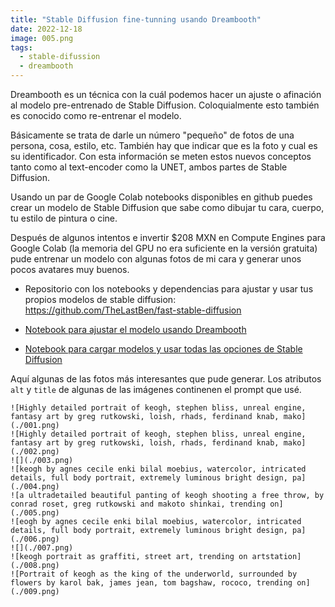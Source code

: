 ```yaml
---
title: "Stable Diffusion fine-tunning usando Dreambooth"
date: 2022-12-18
image: 005.png
tags:
  - stable-difussion
  - dreambooth
---
```


Dreambooth es un técnica con la cuál podemos hacer un ajuste o afinación al modelo pre-entrenado de Stable Diffusion. Coloquialmente esto también es conocido como re-entrenar el modelo.

Básicamente se trata de darle un número "pequeño" de fotos de una persona, cosa, estilo, etc. También hay que indicar que es la foto y cual es su identificador. Con esta información se meten estos nuevos conceptos tanto como al text-encoder como la UNET, ambos partes de Stable Diffusion.

Usando un par de Google Colab notebooks disponibles en github puedes crear un modelo de Stable Diffusion que sabe como dibujar tu cara, cuerpo, tu estilo de pintura o cine.

Después de algunos intentos e invertir $208 MXN en Compute Engines para Google Colab (la memoria del GPU no era suficiente en la versión gratuita) pude entrenar un modelo con algunas fotos de mi cara y generar unos pocos avatares muy buenos.

* Repositorio con los notebooks y dependencias para ajustar y usar tus propios modelos de stable diffusion: https://github.com/TheLastBen/fast-stable-diffusion

* [Notebook para ajustar el modelo usando Dreambooth](https://colab.research.google.com/github/TheLastBen/fast-stable-diffusion/blob/main/fast-DreamBooth.ipynb)

* [Notebook para cargar modelos y usar todas las opciones de Stable Diffusion](https://colab.research.google.com/github/TheLastBen/fast-stable-diffusion/blob/main/fast_stable_diffusion_AUTOMATIC1111.ipynb)

Aquí algunas de las fotos más interesantes que pude generar. Los atributos `alt` y `title` de algunas de las imágenes continenen el prompt que usé.

```grid|3
![Highly detailed portrait of keogh, stephen bliss, unreal engine, fantasy art by greg rutkowski, loish, rhads, ferdinand knab, mako](./001.png)
![Highly detailed portrait of keogh, stephen bliss, unreal engine, fantasy art by greg rutkowski, loish, rhads, ferdinand knab, mako](./002.png)
![](./003.png)
![keogh by agnes cecile enki bilal moebius, watercolor, intricated details, full body portrait, extremely luminous bright design, pa](./004.png)
![a ultradetailed beautiful panting of keogh shooting a free throw, by conrad roset, greg rutkowski and makoto shinkai, trending on](./005.png)
![eogh by agnes cecile enki bilal moebius, watercolor, intricated details, full body portrait, extremely luminous bright design, pa](./006.png)
![](./007.png)
![keogh portrait as graffiti, street art, trending on artstation](./008.png)
![Portrait of keogh as the king of the underworld, surrounded by flowers by karol bak, james jean, tom bagshaw, rococo, trending on](./009.png)
```
